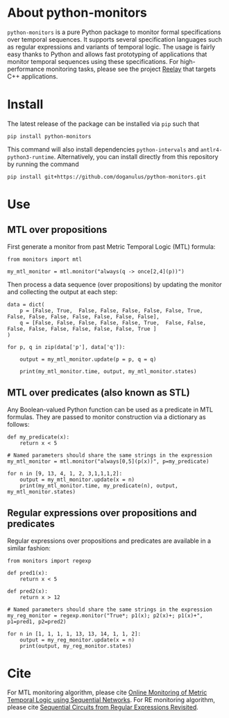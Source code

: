 # About python-monitors
 `python-monitors` is a pure Python package to monitor formal specifications over temporal sequences. It supports several specification languages such as regular expressions and variants of temporal logic. The usage is fairly easy thanks to Python and allows fast prototyping of applications that monitor temporal sequences using these specifications. For high-performance monitoring tasks, please see the project [Reelay](https://github.com/doganulus/reelay) that targets C++ applications.

# Install
The latest release of the package can be installed via `pip` such that

    pip install python-monitors

This command will also install dependencies `python-intervals` and `antlr4-python3-runtime`. Alternatively, you can install directly from this repository by running the command 

    pip install git+https://github.com/doganulus/python-monitors.git 

# Use

## MTL over propositions

First generate a monitor from past Metric Temporal Logic (MTL) formula:

    from monitors import mtl
     
	my_mtl_monitor = mtl.monitor("always(q -> once[2,4](p))")

Then process a data sequence (over propositions) by updating the monitor and collecting the output at each step:

	data = dict(
		p = [False, True,  False, False, False, False, False, True,  False, False, False, False, False, False, False], 
		q = [False, False, False, False, False, True,  False, False, False, False, False, False, False, False, True ]
	)
     
	for p, q in zip(data['p'], data['q']):
     
		output = my_mtl_monitor.update(p = p, q = q)
     
		print(my_mtl_monitor.time, output, my_mtl_monitor.states)


## MTL over predicates (also known as STL)

Any Boolean-valued Python function can be used as a predicate in MTL formulas. They are passed to monitor construction via a dictionary as follows:

	def my_predicate(x):
	    return x < 5
    
    # Named parameters should share the same strings in the expression 
    my_mtl_monitor = mtl.monitor("always[0,5](p(x))", p=my_predicate)
     
    for n in [9, 13, 4, 1, 2, 3,1,1,1,2]:
	    output = my_mtl_monitor.update(x = n)
	    print(my_mtl_monitor.time, my_predicate(n), output, my_mtl_monitor.states)
	

## Regular expressions over propositions and predicates

Regular expressions over propositions and predicates are available in a similar fashion:

    from monitors import regexp
     
    def pred1(x):
        return x < 5
     
    def pred2(x):
	    return x > 12
     
	# Named parameters should share the same strings in the expression 
    my_reg_monitor = regexp.monitor("True*; p1(x); p2(x)+; p1(x)+", p1=pred1, p2=pred2)
     
    for n in [1, 1, 1, 1, 13, 13, 14, 1, 1, 2]:
	    output = my_reg_monitor.update(x = n)
	    print(output, my_reg_monitor.states)

# Cite
For MTL monitoring algorithm, please cite [Online Monitoring of Metric Temporal Logic using Sequential Networks](https://arxiv.org/abs/1901.00175). For RE monitoring algorithm, please cite [Sequential Circuits from Regular Expressions Revisited](https://arxiv.org/abs/1801.0897).